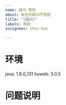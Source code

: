 ```yaml
---
name: 疑问 帮助
about: 有任何疑问尽管提
title: "[疑问]"
labels: 帮助
assignees: zhou-hao

---
```


# 环境
java: 1.8.0_131
hsweb: 3.0.5

# 问题说明
